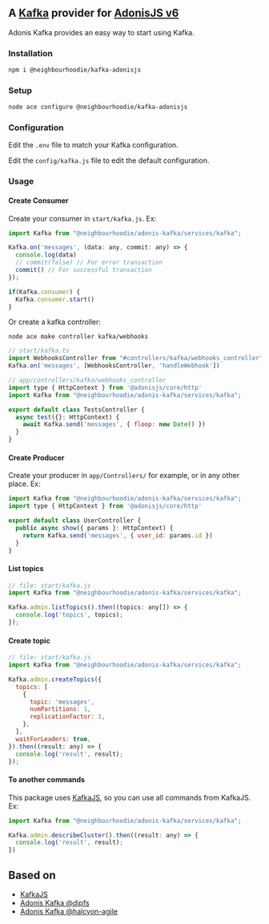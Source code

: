 ## A [Kafka](http://kafka.apache.org) provider for [AdonisJS v6](https://adonisjs.com/)

Adonis Kafka provides an easy way to start using Kafka.

### Installation

```bash
npm i @neighbourhoodie/kafka-adonisjs
```

### Setup

```bash
node ace configure @neighbourhoodie/kafka-adonisjs
```

### Configuration

Edit the `.env` file to match your Kafka configuration.

Edit the `config/kafka.js` file to edit the default configuration.

### Usage


#### Create Consumer

Create your consumer in `start/kafka.js`. Ex:
    
```js
import Kafka from "@neighbourhoodie/adonis-kafka/services/kafka";

Kafka.on('messages', (data: any, commit: any) => {
  console.log(data)
  // commit(false) // For error transaction
  commit() // For successful transaction
});

if(Kafka.consumer) {
  Kafka.consumer.start()
}
```

Or create a kafka controller:

```shell
node ace make controller kafka/webhooks
```
 

```js
// start/kafka.ts
import WebhooksController from "#controllers/kafka/webhooks_controller"
Kafka.on('messages', [WebhooksController, 'handleWebhook'])
```

```js
// app/controllers/kafka/webhooks_controller
import type { HttpContext } from '@adonisjs/core/http'
import Kafka from "@neighbourhoodie/adonis-kafka/services/kafka";

export default class TestsController {
  async test({}: HttpContext) {
    await Kafka.send('messages', { floop: new Date() })
  }
}
```

#### Create Producer

Create your producer in `app/Controllers/` for example, or in any other place. Ex:

```js
import Kafka from "@neighbourhoodie/adonis-kafka/services/kafka";
import type { HttpContext } from '@adonisjs/core/http'

export default class UserController {
  public async show({ params }: HttpContext) {
    return Kafka.send('messages', { user_id: params.id })
  }
}
```

#### List topics

```js
// file: start/kafka.js
import Kafka from "@neighbourhoodie/adonis-kafka/services/kafka";

Kafka.admin.listTopics().then((topics: any[]) => {
  console.log('topics', topics);
});
```

#### Create topic

```js
// file: start/kafka.js
import Kafka from "@neighbourhoodie/adonis-kafka/services/kafka";

Kafka.admin.createTopics({
  topics: [
    {
      topic: 'messages',
      numPartitions: 1,
      replicationFactor: 1,
    },
  ],
  waitForLeaders: true,
}).then((result: any) => {
  console.log('result', result);
});
```

#### To another commands

This package uses [KafkaJS](https://kafka.js.org/docs), so you can use all commands from KafkaJS. Ex:

```js
import Kafka from "@neighbourhoodie/adonis-kafka/services/kafka";

Kafka.admin.describeCluster().then((result: any) => {
  console.log('result', result);
})
```

## Based on

- [KafkaJS](https://kafka.js.org/)</a>
- [Adonis Kafka @djpfs](https://github.com/djpfs/adonis-kafka)
- [Adonis Kafka @halcyon-agile](https://github.com/halcyon-agile/adonis-kafka)
